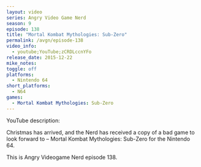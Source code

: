 ```yaml
---
layout: video
series: Angry Video Game Nerd
season: 9
episode: 138
title: "Mortal Kombat Mythologies: Sub-Zero"
permalink: /avgn/episode-138
video_info:
  - youtube;YouTube;zCRDLccnYFo
release_date: 2015-12-22
mike_notes:
toggle: off
platforms:
  - Nintendo 64
short_platforms:
  - N64
games:
  - Mortal Kombat Mythologies: Sub-Zero
---
```


<p class="yt-description">YouTube description:</p>

Christmas has arrived, and the Nerd has received a copy of a bad game to look forward to – Mortal Kombat Mythologies: Sub-Zero for the Nintendo 64. 

This is Angry Videogame Nerd episode 138.